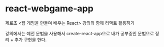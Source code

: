 # react-webgame-app

제로초 <웹 게임을 만들며 배우는 React> 강의와 함께 리액트 활용하기  
  
강의에서는 예전 문법을 사용해서 create-react-app으로 내가 공부중인 문법으로 정리 + 추가 구현을 한다.
